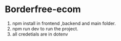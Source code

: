# Borderfree-ecom
1. npm install in frontend ,backend and main folder.
2. npm run dev to run the project.
3. all credetials are in dotenv
